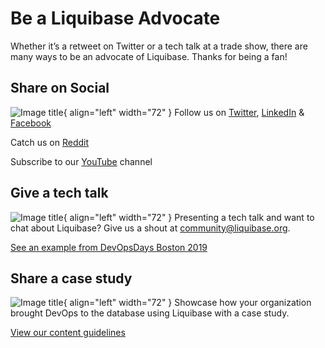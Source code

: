 # Be a Liquibase Advocate
Whether it’s a retweet on Twitter or a tech talk at a trade show, there are many ways to be an advocate of Liquibase. Thanks for being a fan!

## Share on Social
![Image title](advocate/social-logo.png){ align="left" width="72" }
Follow us on [Twitter](https://twitter.com/liquibase), [LinkedIn](https://www.linkedin.com/company/liquibase) & [Facebook](https://www.facebook.com/Liquibase)

Catch us on [Reddit](https://www.reddit.com/user/liquibase)

Subscribe to our [YouTube](https://www.youtube.com/channel/UC5qMsRjObu685rTBq0PJX8w/videos) channel

## Give a tech talk
![Image title](advocate/tech-talk.png){ align="left" width="72" }
Presenting a tech talk and want to chat about Liquibase? Give us a shout at community@liquibase.org.

[See an example from DevOpsDays Boston 2019](https://www.youtube.com/watch?v=6lePgmJ4x7c)

## Share a case study
![Image title](advocate/case-study.svg){ align="left" width="72" }
Showcase how your organization brought DevOps to the database using Liquibase with a case study.

[View our content guidelines](https://www.liquibase.org/community/share-liquibase-expertise)
